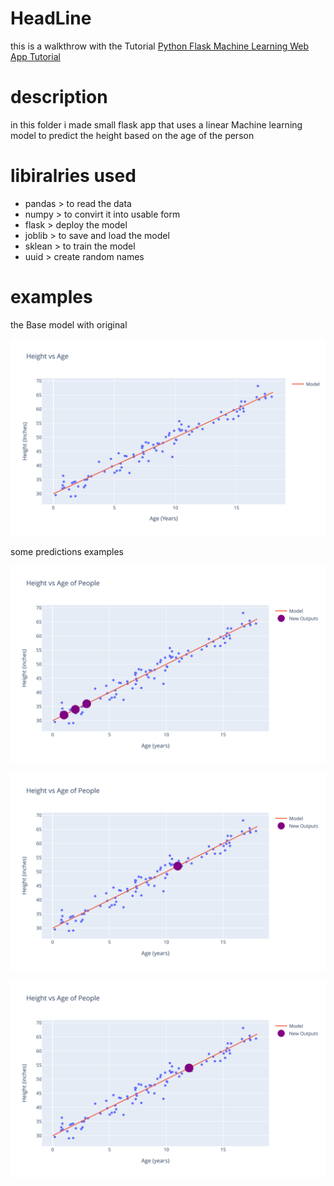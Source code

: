 
# HeadLine 
this is a walkthrow with the Tutorial [Python Flask Machine Learning Web App Tutorial](https://www.youtube.com/watch?v=qNF1HqBvpGE)

# description
in this folder i made small flask app that uses a linear Machine learning model to predict the height based on the age of the person  

# libiralries used 

* pandas > to read the data 
* numpy > to convirt it into usable form
* flask > deploy the model 
* joblib > to save and load the model 
* sklean > to train the model 
* uuid > create random names 

# examples 

the Base model with original 

![alt text](APP/static/base_pic.svg)

some predictions examples 

![alt text](APP\static\predictions_pic.svg)

![alt text](APP\static\4aa768b6b3254ab2b30b286e3cfac308.svg)

![alt text](APP\static\e26466d3e2c54143b10320ac92e334d5.svg)
